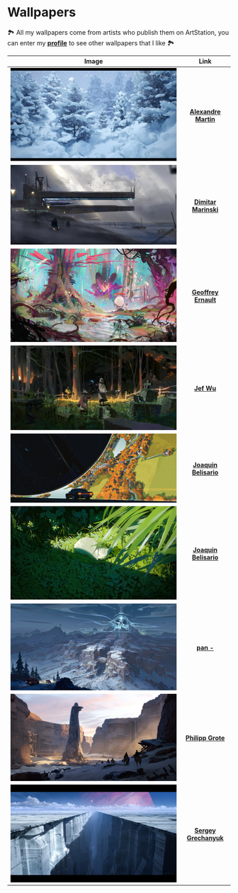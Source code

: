# Wallpapers

🏞️ All my wallpapers come from artists who publish them on ArtStation, you can enter my **[profile](https://www.artstation.com/yagrom5/collections/2569421)** to see other wallpapers that I like 🏞️

|Image|Link|
|:--:|:--:|
![alexandre-martin-0019.jpg](./alexandre-martin-0019.jpg)|  **[Alexandre Martin](https://www.artstation.com/artwork/1xoxBZ)**
![dimitar-marinski-departure.jpg](./dimitar-marinski-departure.jpg)|  **[Dimitar Marinski](https://www.artstation.com/artwork/qeX40y)**
![geoffrey-ernault-mycelium-glazed-intensity-10-v1-lq.jpg](./geoffrey-ernault-mycelium-glazed-intensity-10-v1-lq.jpg)|  **[Geoffrey Ernault](https://www.artstation.com/artwork/bl4K0r)**
![jef-wu-5-ordinary-contract.jpg](./jef-wu-5-ordinary-contract.jpg)|  **[Jef Wu](https://www.artstation.com/artwork/yDP9KJ)**
![joaquin-belisario-bf-05-fin-01.jpg](./joaquin-belisario-bf-05-fin-01.jpg)|  **[Joaquin Belisario](https://www.artstation.com/artwork/rJBrK6)**
![joaquin-belisario-bf-09-copy.jpg](./joaquin-belisario-bf-09-copy.jpg)|  **[Joaquin Belisario](https://www.artstation.com/artwork/rJBrK6)**
![pan-4fa5dc511e78dac52d3b5c2a871ceeb2.jpg](./pan-4fa5dc511e78dac52d3b5c2a871ceeb2.jpg)|  **[pan -](https://www.artstation.com/artwork/XgvE80)**
![philipp-grote-001.jpg](./philipp-grote-001.jpg)|  **[Philipp Grote](https://www.artstation.com/artwork/AlNobz)**
![sergey-grechanyuk-3-copy.jpg](./sergey-grechanyuk-3-copy.jpg)|  **[Sergey Grechanyuk](https://www.artstation.com/artwork/1xg9y2)**
